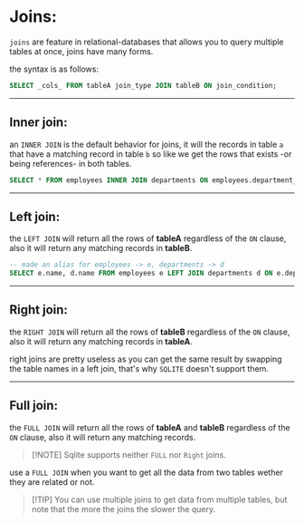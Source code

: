 <!-- @format -->

# Joins:

`joins` are feature in relational-databases that allows you to query multiple tables at once, joins have many forms.

the syntax is as follows:

```sql
SELECT _cols_ FROM tableA join_type JOIN tableB ON join_condition;
```

---

## Inner join:

an `INNER JOIN` is the default behavior for joins, it will the records in table `a` that have a matching record in table `b` so like we get the rows that exists -or being references- in both tables.

```sql
SELECT * FROM employees INNER JOIN departments ON employees.department_id = departments.id;
```

---

## Left join:

the `LEFT JOIN` will return all the rows of **tableA** regardless of the `ON` clause, also it will return any matching records in **tableB**.

```sql
-- made an alias for employees -> e, departments -> d
SELECT e.name, d.name FROM employees e LEFT JOIN departments d ON e.department_id = d.id;
```

---

## Right join:

the `RIGHT JOIN` will return all the rows of **tableB** regardless of the `ON` clause, also it will return any matching records in **tableA**.

right joins are pretty useless as you can get the same result by swapping the table names in a left join, that's why `SQLITE` doesn't support them.

---

## Full join:

the `FULL JOIN` will return all the rows of **tableA** and **tableB** regardless of the `ON` clause, also it will return any matching records.

> [!NOTE] Sqlite supports neither `FULL` nor `Right` joins.

use a `FULL JOIN` when you want to get all the data from two tables wether they are related or not.

> [!TIP] You can use multiple joins to get data from multiple tables, but note that the more the joins the slower the query.

